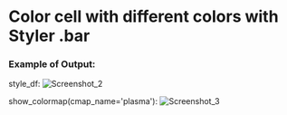 # Color cell with different colors with Styler .bar


### Example of Output: 
style_df:
![Screenshot_2](https://user-images.githubusercontent.com/48917675/86946339-146b6f00-c0ff-11ea-87a3-51f3677b7200.jpg)

show_colormap(cmap_name='plasma'):
![Screenshot_3](https://user-images.githubusercontent.com/48917675/86946405-2d742000-c0ff-11ea-8d9f-5f14d3163a03.jpg)

